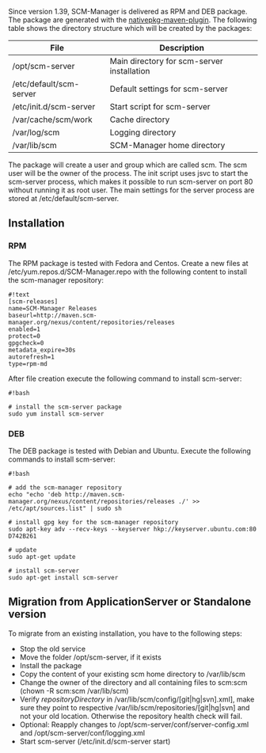 Since version 1.39, SCM-Manager is delivered as RPM and DEB package. The package are generated with the [nativepkg-maven-plugin](https://github.com/sdorra/nativepkg-maven-plugin). The following table shows the directory structure which will be created by the packages:

File | Description
--- | ---
/opt/scm-server | Main directory for scm-server installation
/etc/default/scm-server | Default settings for scm-server
/etc/init.d/scm-server | Start script for scm-server
/var/cache/scm/work | Cache directory
/var/log/scm | Logging directory
/var/lib/scm | SCM-Manager home directory

The package will create a user and group which are called scm. The scm user will be the owner of the process. The init script uses jsvc to start the scm-server process, which makes it possible to run scm-server on port 80 without running it as root user. The main settings for the server process are stored at /etc/default/scm-server.

## Installation

### RPM

The RPM package is tested with Fedora and Centos. Create a new files at /etc/yum.repos.d/SCM-Manager.repo with the following content to install the scm-manager repository:

```
#!text
[scm-releases]
name=SCM-Manager Releases
baseurl=http://maven.scm-manager.org/nexus/content/repositories/releases
enabled=1
protect=0
gpgcheck=0
metadata_expire=30s
autorefresh=1
type=rpm-md
```

After file creation execute the following command to install scm-server:


```
#!bash

# install the scm-server package
sudo yum install scm-server
```

### DEB

The DEB package is tested with Debian and Ubuntu. Execute the following commands to install scm-server:

```
#!bash

# add the scm-manager repository
echo "echo 'deb http://maven.scm-manager.org/nexus/content/repositories/releases ./' >> /etc/apt/sources.list" | sudo sh

# install gpg key for the scm-manager repository
sudo apt-key adv --recv-keys --keyserver hkp://keyserver.ubuntu.com:80 D742B261

# update
sudo apt-get update

# install scm-server
sudo apt-get install scm-server

```

## Migration from ApplicationServer or Standalone version

To migrate from an existing installation, you have to the following steps:

* Stop the old service
* Move the folder /opt/scm-server, if it exists
* Install the package
* Copy the content of your existing scm home directory to /var/lib/scm
* Change the owner of the directory and all containing files to scm:scm (chown -R scm:scm /var/lib/scm)
* Verify *repositoryDirectory* in /var/lib/scm/config/[git|hg|svn].xml], make sure they point to respective /var/lib/scm/repositories/[git|hg|svn] and not your old location. Otherwise the repository health check will fail.
* Optional: Reapply changes to /opt/scm-server/conf/server-config.xml and /opt/scm-server/conf/logging.xml
* Start scm-server (/etc/init.d/scm-server start)